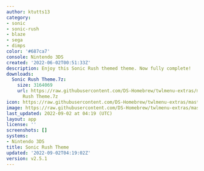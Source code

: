 ```yaml
---
author: ktutts13
category:
- sonic
- sonic-rush
- blaze
- sega
- dimps
color: '#687ca7'
console: Nintendo 3DS
created: '2022-06-02T00:51:33Z'
description: Enjoy this Sonic Rush themed theme. Now fully complete!
downloads:
  Sonic Rush Theme.7z:
    size: 3164069
    url: https://raw.githubusercontent.com/DS-Homebrew/twlmenu-extras/master/_nds/TWiLightMenu/3dsmenu/themes/Sonic
      Rush Theme.7z
icon: https://raw.githubusercontent.com/DS-Homebrew/twlmenu-extras/master/_nds/TWiLightMenu/3dsmenu/themes/meta/Sonic%20Rush%20Theme/icon.png
image: https://raw.githubusercontent.com/DS-Homebrew/twlmenu-extras/master/_nds/TWiLightMenu/3dsmenu/themes/meta/Sonic%20Rush%20Theme/icon.png
last_updated: 2022-09-02 at 04:19 (UTC)
layout: app
license: ''
screenshots: []
systems:
- Nintendo 3DS
title: Sonic Rush Theme
updated: '2022-09-02T04:19:02Z'
version: v2.5.1
---
```

